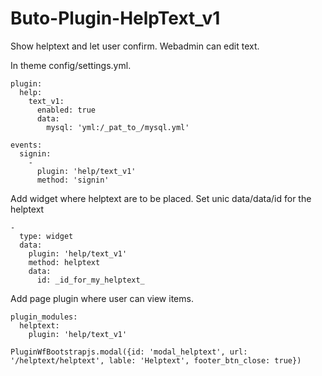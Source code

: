 # Buto-Plugin-HelpText_v1
Show helptext and let user confirm. Webadmin can edit text.


In theme config/settings.yml.


```
plugin:
  help:
    text_v1:
      enabled: true
      data:
        mysql: 'yml:/_pat_to_/mysql.yml'
```

```
events:
  signin:
    -
      plugin: 'help/text_v1'
      method: 'signin'

```



Add widget where helptext are to be placed. Set unic data/data/id for the helptext


```
-
  type: widget
  data:
    plugin: 'help/text_v1'
    method: helptext
    data:
      id: _id_for_my_helptext_
```

Add page plugin where user can view items.

```
plugin_modules:
  helptext:
    plugin: 'help/text_v1'
```


```
PluginWfBootstrapjs.modal({id: 'modal_helptext', url: '/helptext/helptext', lable: 'Helptext', footer_btn_close: true})
```
